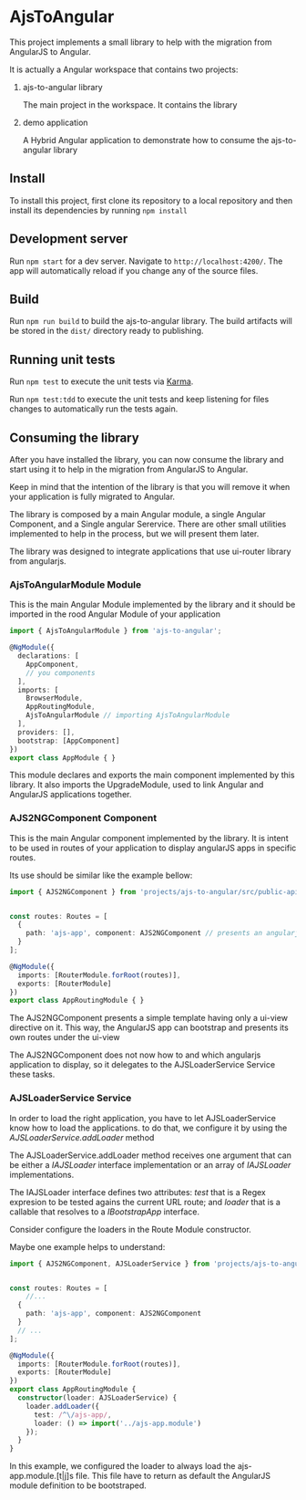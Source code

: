 # AjsToAngular

This project implements a small library to help with the migration from AngularJS to Angular.

It is actually a Angular workspace that contains two projects:

1. ajs-to-angular library

    The main project in the workspace. It contains the library

2. demo application

    A Hybrid Angular application to demonstrate how to consume the ajs-to-angular library

## Install

To install this project, first clone its repository to a local repository and then install its dependencies by running `npm install`

## Development server

Run `npm start` for a dev server. Navigate to `http://localhost:4200/`. The app will automatically reload if you change any of the source files.

## Build

Run `npm run build` to build the ajs-to-angular library. The build artifacts will be stored in the `dist/` directory ready to publishing.

## Running unit tests

Run `npm test` to execute the unit tests via [Karma](https://karma-runner.github.io).

Run `npm test:tdd` to execute the unit tests and keep listening for files changes to automatically run the tests again.

## Consuming the library

After you have installed the library, you can now consume the library and start using it to help in the migration from AngularJS to Angular.

Keep in mind that the intention of the library is that you will remove it when your application is fully migrated to Angular.

The library is composed by a main Angular module, a single Angular Component, and a Single angular Serervice.
There are other small utilities implemented to help in the process, but we will present them later.

The library was designed to integrate applications that use ui-router library from angularjs.

### AjsToAngularModule Module

This is the main Angular Module implemented by the library and it should be imported in the rood Angular Module of your application

```TypeScript
import { AjsToAngularModule } from 'ajs-to-angular';

@NgModule({
  declarations: [
    AppComponent,
    // you components
  ],
  imports: [
    BrowserModule,
    AppRoutingModule,
    AjsToAngularModule // importing AjsToAngularModule
  ],
  providers: [],
  bootstrap: [AppComponent]
})
export class AppModule { }
```

This module declares and exports the main component implemented by this library. It also imports the UpgradeModule, used to link Angular and AngularJS applications together.

### AJS2NGComponent Component

This is the main Angular component implemented by the library. It is intent to be used in routes of your application to display angularJS apps in specific routes.

Its use should be similar like the example bellow:

```TypeScript
import { AJS2NGComponent } from 'projects/ajs-to-angular/src/public-api';


const routes: Routes = [
  {
    path: 'ajs-app', component: AJS2NGComponent // presents an angularjs app under the route /ajs-app
  }
];

@NgModule({
  imports: [RouterModule.forRoot(routes)],
  exports: [RouterModule]
})
export class AppRoutingModule { }
```

The AJS2NGComponent presents a simple template having only a ui-view directive on it. This way, the AngularJS app can bootstrap and presents its own routes under the ui-view

The AJS2NGComponent does not now how to and which angularjs application to display, so it delegates to the AJSLoaderService Service these tasks.

### AJSLoaderService Service

In order to load the right application, you have to let AJSLoaderService know how to load the applications. to do that, we configure it by using the _AJSLoaderService.addLoader_ method

The AJSLoaderService.addLoader method receives one argument that can be either a _IAJSLoader_ interface implementation or an array of _IAJSLoader_ implementations.

The IAJSLoader interface defines two attributes: _test_ that is a Regex expresion to be tested agains the current URL route; and _loader_ that is a callable that resolves to a _IBootstrapApp_ interface.

Consider configure the loaders in the Route Module constructor.

Maybe one example helps to understand:

```TypeScript
import { AJS2NGComponent, AJSLoaderService } from 'projects/ajs-to-angular/src/public-api';


const routes: Routes = [
    //...
  {
    path: 'ajs-app', component: AJS2NGComponent
  }
  // ...
];

@NgModule({
  imports: [RouterModule.forRoot(routes)],
  exports: [RouterModule]
})
export class AppRoutingModule {
  constructor(loader: AJSLoaderService) {
    loader.addLoader({
      test: /^\/ajs-app/,
      loader: () => import('../ajs-app.module')
    });
  }
}
```

In this example, we configured the loader to always load the ajs-app.module.\[t|j\]s file. This file have to return as default the AngularJS module definition to be bootstraped.

